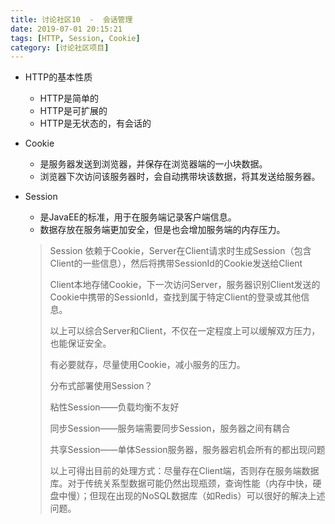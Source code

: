 ```yaml
---
title: 讨论社区10  -  会话管理
date: 2019-07-01 20:15:21
tags: [HTTP, Session, Cookie]
category: [讨论社区项目]
---
```


- HTTP的基本性质

  - HTTP是简单的
  - HTTP是可扩展的
  - HTTP是无状态的，有会话的

- Cookie

  - 是服务器发送到浏览器，并保存在浏览器端的一小块数据。
  - 浏览器下次访问该服务器时，会自动携带块该数据，将其发送给服务器。

- Session

  - 是JavaEE的标准，用于在服务端记录客户端信息。
  - 数据存放在服务端更加安全，但是也会增加服务端的内存压力。

  > Session 依赖于Cookie，Server在Client请求时生成Session（包含Client的一些信息），然后将携带SessionId的Cookie发送给Client
  >
  > Client本地存储Cookie，下一次访问Server，服务器识别Client发送的Cookie中携带的SessionId，查找到属于特定Client的登录或其他信息。
  >
  > 以上可以综合Server和Client，不仅在一定程度上可以缓解双方压力，也能保证安全。
  >
  > 有必要就存，尽量使用Cookie，减小服务的压力。
  >
  >
  >
  > 分布式部署使用Session？
  >
  > 粘性Session——负载均衡不友好
  >
  > 同步Session——服务端需要同步Session，服务器之间有耦合
  >
  > 共享Session——单体Session服务器，服务器宕机会所有的都出现问题
  >
  > 以上可得出目前的处理方式：尽量存在Client端，否则存在服务端数据库。对于传统关系型数据可能仍然出现瓶颈，查询性能（内存中快，硬盘中慢）；但现在出现的NoSQL数据库（如Redis）可以很好的解决上述问题。